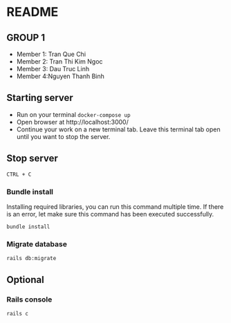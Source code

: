 # README

## GROUP 1

- Member 1: Tran Que Chi 
- Member 2: Tran Thi Kim Ngoc
- Member 3: Dau Truc Linh
- Member 4:Nguyen Thanh Binh 

## Starting server

- Run on your terminal `docker-compose up`
- Open browser at http://localhost:3000/
- Continue your work on a new terminal tab. Leave this terminal tab open until you want to stop the server.

## Stop server

`CTRL + C`

### Bundle install
Installing required libraries, you can run this command multiple time. If there is an error, let make sure this command has been executed successfully.

`bundle install`

### Migrate database

`rails db:migrate`

## Optional

### Rails console

`rails c`

